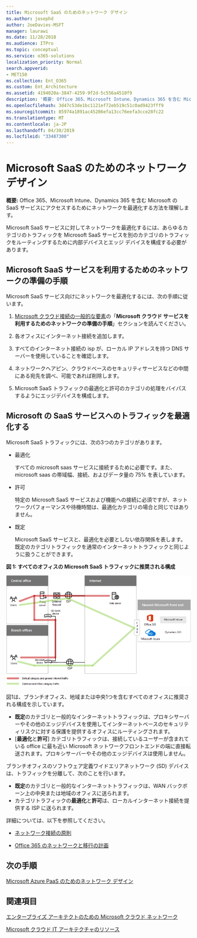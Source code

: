```yaml
---
title: Microsoft SaaS のためのネットワーク デザイン
ms.author: josephd
author: JoeDavies-MSFT
manager: laurawi
ms.date: 11/28/2018
ms.audience: ITPro
ms.topic: conceptual
ms.service: o365-solutions
localization_priority: Normal
search.appverid:
- MET150
ms.collection: Ent_O365
ms.custom: Ent_Architecture
ms.assetid: 4194020a-3847-4259-9f2d-5c556a4510f9
description: '概要: Office 365、Microsoft Intune、Dynamics 365 を含む Microsoft の SaaS サービスにアクセスするためにネットワークを最適化する方法を理解します。'
ms.openlocfilehash: 3d47c53de1bc1121ef72eb519c51c0ad9423fff9
ms.sourcegitcommit: 85974a1891ac45286efa13cc76eefa3cce28fc22
ms.translationtype: MT
ms.contentlocale: ja-JP
ms.lasthandoff: 04/30/2019
ms.locfileid: "33487300"
---
```

# <a name="designing-networking-for-microsoft-saas"></a>Microsoft SaaS のためのネットワーク デザイン

 **概要:** Office 365、Microsoft Intune、Dynamics 365 を含む Microsoft の SaaS サービスにアクセスするためにネットワークを最適化する方法を理解します。
  
Microsoft SaaS サービスに対してネットワークを最適化するには、あらゆるカテゴリのトラフィックを Microsoft SaaS サービスを別のカテゴリのトラフィックをルーティングするために内部デバイスとエッジ デバイスを構成する必要があります。
  
## <a name="steps-to-prepare-your-network-for-microsoft-saas-services"></a>Microsoft SaaS サービスを利用するためのネットワークの準備の手順

Microsoft SaaS サービス向けにネットワークを最適化するには、次の手順に従います。
  
1. [Microsoft クラウド接続の一般的な要素](common-elements-of-microsoft-cloud-connectivity.md)の「**Microsoft クラウド サービスを利用するためのネットワークの準備の手順**」セクションを読んでください。
    
2. 各オフィスにインターネット接続を追加します。
    
3. すべてのインターネット接続の isp が、ローカル IP アドレスを持つ DNS サーバーを使用していることを確認します。
    
4. ネットワークヘアピン、クラウドベースのセキュリティサービスなどの中間にある宛先を調べ、可能であれば削除します。
    
5. Microsoft SaaS トラフィックの最適化と許可のカテゴリの処理をバイパスするようにエッジデバイスを構成します。

## <a name="optimizing-traffic-to-microsofts-saas-services"></a>Microsoft の SaaS サービスへのトラフィックを最適化する    

Microsoft SaaS トラフィックには、次の3つのカテゴリがあります。

- 最適化

  すべての microsoft saas サービスに接続するために必要です。また、microsoft saas の帯域幅、接続、およびデータ量の 75% を表しています。

- 許可

  特定の Microsoft SaaS サービスおよび機能への接続に必須ですが、ネットワークパフォーマンスや待機時間は、最適化カテゴリの場合と同じではありません。

- 既定

  Microsoft SaaS サービスと、最適化を必要としない依存関係を表します。 既定のカテゴリトラフィックを通常のインターネットトラフィックと同じように扱うことができます。


**図 1: すべてのオフィスの Microsoft SaaS トラフィックに推奨される構成**

![図 1: すべてのオフィスの Microsoft SaaS トラフィックに推奨される構成](media/Network-Poster/SaaS1.png)

図1は、ブランチオフィス、地域または中央1つを含むすべてのオフィスに推奨される構成を示しています。

- **既定**のカテゴリと一般的なインターネットトラフィックは、プロキシサーバーやその他のエッジデバイスを使用してインターネットベースのセキュリティリスクに対する保護を提供するオフィスにルーティングされます。
- [**最適化**と**許可**] カテゴリトラフィックは、接続しているユーザーが含まれている office に最も近い Microsoft ネットワークフロントエンドの端に直接転送されます。プロキシサーバーやその他のエッジデバイスは使用しません。

ブランチオフィスのソフトウェア定義ワイドエリアネットワーク (SD) デバイスは、トラフィックを分離して、次のことを行います。 

- **既定**のカテゴリと一般的なインターネットトラフィックは、WAN バックボーン上の中央または地域のオフィスに送られます。 
- カテゴリトラフィックの**最適化**と**許可**は、ローカルインターネット接続を提供する ISP に送られます。
  
詳細については、以下を参照してください。
  
- [ネットワーク接続の原則](https://aka.ms/expressrouteoffice365)

- [Office 365 のネットワークと移行の計画](https://aka.ms/tune)
    
## <a name="next-step"></a>次の手順

[Microsoft Azure PaaS のためのネットワーク デザイン](designing-networking-for-microsoft-azure-paas.md)
    
## <a name="see-also"></a>関連項目

[エンタープライズ アーキテクトのための Microsoft クラウド ネットワーク](microsoft-cloud-networking-for-enterprise-architects.md)
  
[Microsoft クラウド IT アーキテクチャのリソース](microsoft-cloud-it-architecture-resources.md)

